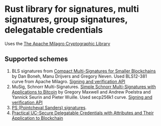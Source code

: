 # Rust library for signatures, multi signatures, group signatures, delegatable credentials
Uses the [The Apache Milagro Cryptographic Library](https://github.com/miracl/amcl)

## Supported schemes
1. BLS signatures from [Compact Multi-Signatures for Smaller Blockchains](https://eprint.iacr.org/2018/483.pdf) by Dan Boneh, Manu Drijvers and Gregory Neven.
   Used BLS12-381 curve from Apache Milagro. [Signing and verification API](./bls/README.md)
2. MuSig, Schnorr Multi-Signatures. [Simple Schnorr Multi-Signatures with Applications to Bitcoin](https://eprint.iacr.org/2018/068.pdf) 
by Gregory Maxwell and Andrew Poelstra and Yannick Seurin and Pieter Wuille. Used secp256k1 curve. [Signing and verification API](./musig/README.md)
3. [PS (Pointcheval Sanders) signatures](https://eprint.iacr.org/2015/525.pdf).
4. [Practical UC-Secure Delegatable Credentials with Attributes and Their Application to Blockchain](https://acmccs.github.io/papers/p683-camenischA.pdf) 
